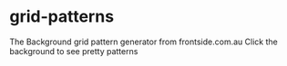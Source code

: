 grid-patterns
=============

The Background grid pattern generator from frontside.com.au
Click the background to see pretty patterns